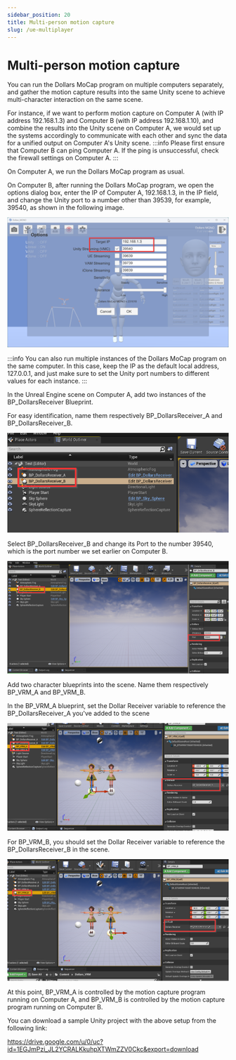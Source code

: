 ```yaml
---
sidebar_position: 20
title: Multi-person motion capture
slug: /ue-multiplayer
---
```


# Multi-person motion capture

You can run the Dollars MoCap program on multiple computers separately, and gather the motion capture results into the same Unity scene to achieve multi-character interaction on the same scene.

For instance, if we want to perform motion capture on Computer A (with IP address 192.168.1.3) and Computer B (with IP address 192.168.1.10), and combine the results into the Unity scene on Computer A, we would set up the systems accordingly to communicate with each other and sync the data for a unified output on Computer A's Unity scene.
:::info
Please first ensure that Computer B can ping Computer A. If the ping is unsuccessful, check the firewall settings on Computer A.
:::

On Computer A, we run the Dollars MoCap program as usual.

On Computer B, after running the Dollars MoCap program, we open the options dialog box, enter the IP of Computer A, 192.168.1.3, in the IP field, and change the Unity port to a number other than 39539, for example, 39540, as shown in the following image.

![](../../img/2023_11_03_22_32_28-Dollars_MONO.png)

:::info
You can also run multiple instances of the Dollars MoCap program on the same computer. In this case, keep the IP as the default local address, 127.0.0.1, and just make sure to set the Unity port numbers to different values for each instance.
:::

In the Unreal Engine scene on Computer A, add two instances of the BP_DollarsReceiver Blueprint.

For easy identification, name them respectively BP_DollarsReceiver_A and BP_DollarsReceiver_B.

![](../../img/2023_11_03_23_08_00-DollarsVRMUE_Multiplayers.png)

Select BP_DollarsReceiver_B and change its Port to the number 39540, which is the port number we set earlier on Computer B. 

![](../../img/2023_11_03_23_10_35-DollarsVRMUE_Multiplayers.png)

Add two character blueprints into the scene. Name them respectively BP_VRM_A and BP_VRM_B.

In the BP_VRM_A blueprint, set the Dollar Receiver variable to reference the BP_DollarsReceiver_A you've added to the scene

![](../../img/2023_11_03_23_14_13-DollarsVRMUE_Multiplayers.png)

For BP_VRM_B, you should set the Dollar Receiver variable to reference the BP_DollarsReceiver_B in the scene.

![](../../img/2023_11_03_23_15_09-DollarsVRMUE_Multiplayer.png)

At this point, BP_VRM_A is controlled by the motion capture program running on Computer A, and BP_VRM_B is controlled by the motion capture program running on Computer B.

You can download a sample Unity project with the above setup from the following link:

https://drive.google.com/u/0/uc?id=1EGJmPzi_JL2YCRALKkuhpXTWmZZV0Ckc&export=download